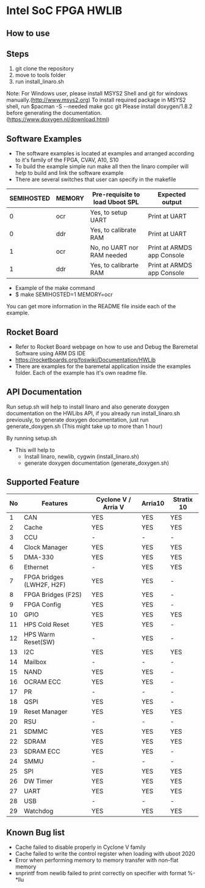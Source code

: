 # Intel SoC FPGA HWLIB
## How to use
## Steps
1) git clone the repository
2) move to tools folder
3) run install_linaro.sh

Note: 
For Windows user, please install MSYS2 Shell and git for windows manually.(http://www.msys2.org)
To install required package in MSYS2 shell, run $pacman -S --needed make gcc git
Please install doxygen/1.8.2 before generating the documentation. (https://www.doxygen.nl/download.html)

## Software Examples
- The software examples is located at examples and arranged according to it's family of the FPGA, CVAV, A10, S10
- To build the example simple run make all then the linaro compiler will help to build and link the software example
- There are several switches that user can specify in the makefile

| SEMIHOSTED | MEMORY   | Pre-requisite to load Uboot SPL     |   Expected output           |
|------------|----------|-------------------------------------|-----------------------------|
| 0          | ocr      | Yes, to setup UART                  |  Print at UART              |
| 0          | ddr      | Yes, to calibrate RAM               |  Print at UART              |
| 1          | ocr      | No, no UART nor RAM needed          |  Print at ARMDS app Console |
| 1          | ddr      | Yes, to calibrarte RAM              |  Print at ARMDS app Console |

- Example of the make command
- $ make SEMIHOSTED=1 MEMORY=ocr

You can get more information in the README file inside each of the example.

## Rocket Board
- Refer to Rocket Board webpage on how to use and Debug the Baremetal Software using ARM DS IDE
- https://rocketboards.org/foswiki/Documentation/HWLib
- There are examples for the baremetal application inside the examples folder. Each of the example has it's own readme file.

## API Documentation
Run setup.sh will help to install linaro and also generate doxygen documentation on the HWLibs API,
if you already run install_linaro.sh previously, to generate doxygen documentation, just run generate_doxygen.sh (This might take up to more than 1 hour)

By running setup.sh
   - This will help to
     - Install linaro, newlib, cygwin (install_linaro.sh)
     - generate doxygen documentation (generate_doxygen.sh)

## Supported Feature
| No | Features                  | Cyclone V / Arria V | Arria10 | Stratix 10 |
|----|---------------------------|---------------------|---------|------------|
| 1  | CAN                       |         YES         |   YES   |     YES    |
| 2  | Cache                     |         YES         |   YES   |     YES    |
| 3  | CCU                       |          -          |    -    |      -     |
| 4  | Clock Manager             |         YES         |   YES   |     YES    |
| 5  | DMA-330                   |         YES         |   YES   |     YES    |
| 6  | Ethernet                  |          -          |   YES   |     YES    |
| 7  | FPGA bridges (LWH2F, H2F) |         YES         |   YES   |      -     |
| 8  | FPGA Bridges (F2S)        |         YES         |   YES   |      -     |
| 9  | FPGA Config               |         YES         |   YES   |      -     |
| 10 | GPIO                      |         YES         |   YES   |     YES    |
| 11 | HPS Cold Reset            |         YES         |   YES   |      -     |
| 12 | HPS Warm Reset(SW)        |          -          |   YES   |      -     |
| 13 | I2C                       |         YES         |   YES   |     YES    |
| 14 | Mailbox                   |          -          |    -    |      -     |
| 15 | NAND                      |         YES         |   YES   |      -     |
| 16 | OCRAM ECC                 |         YES         |   YES   |      -     |
| 17 | PR                        |          -          |    -    |      -     |
| 18 | QSPI                      |         YES         |   YES   |      -     |
| 19 | Reset Manager             |         YES         |   YES   |     YES    |
| 20 | RSU                       |          -          |    -    |      -     |
| 21 | SDMMC                     |         YES         |   YES   |     YES    |
| 22 | SDRAM                     |         YES         |   YES   |     YES    |
| 23 | SDRAM ECC                 |         YES         |   YES   |      -     |
| 24 | SMMU                      |          -          |    -    |      -     |
| 25 | SPI                       |         YES         |   YES   |     YES    |
| 26 | DW Timer                  |         YES         |   YES   |     YES    |
| 27 | UART                      |         YES         |   YES   |     YES    |
| 28 | USB                       |          -          |    -    |      -     |
| 29 | Watchdog                  |         YES         |   YES   |     YES    |

## Known Bug list
- Cache failed to disable properly in Cyclone V family
- Cache failed to write the control register when loading with uboot 2020
- Error when performing memory to memory transfer with non-flat memory
- snprintf from newlib failed to print correctly on specifier with format %-*llu

